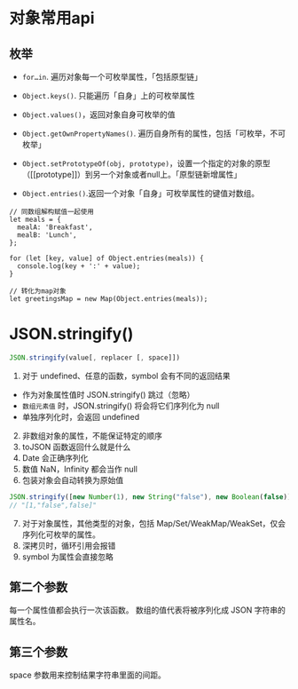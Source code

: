 # 对象常用api

## 枚举
- `for…in`. 遍历对象每一个可枚举属性，「包括原型链」

- `Object.keys()`. 只能遍历「自身」上的可枚举属性
- `Object.values()`，返回对象自身可枚举的值

- `Object.getOwnPropertyNames()`. 遍历自身所有的属性，包括「可枚举，不可枚举」
- `Object.setPrototypeOf(obj, prototype)`，设置一个指定的对象的原型（[[prototype]]）到另一个对象或者null上。「原型链新增属性」

- `Object.entries()`.返回一个对象「自身」可枚举属性的键值对数组。
```JS
// 同数组解构赋值一起使用
let meals = {
  mealA: 'Breakfast',
  mealB: 'Lunch',
};

for (let [key, value] of Object.entries(meals)) {
  console.log(key + ':' + value);
}

// 转化为map对象
let greetingsMap = new Map(Object.entries(meals));
```

# JSON.stringify()
```ts
JSON.stringify(value[, replacer [, space]])
```

1. 对于 undefined、任意的函数，symbol 会有不同的返回结果
  - 作为对象属性值时 JSON.stringify() 跳过（忽略）
  - `数组元素值` 时，JSON.stringify() 将会将它们序列化为 null
  - 单独序列化时，会返回 undefined
2. 非数组对象的属性，不能保证特定的顺序
3. toJSON 函数返回什么就是什么
4. Date 会正确序列化
5. 数值 NaN，Infinity 都会当作 null
6. 包装对象会自动转换为原始值
  ```js
  JSON.stringify([new Number(1), new String("false"), new Boolean(false)]);
  // "[1,"false",false]"
  ```
7. 对于对象属性，其他类型的对象，包括 Map/Set/WeakMap/WeakSet，仅会序列化可枚举的属性。
8. 深拷贝时，循环引用会报错
9. symbol 为属性会直接忽略

## 第二个参数
每一个属性值都会执行一次该函数。
数组的值代表将被序列化成 JSON 字符串的属性名。

## 第三个参数
space 参数用来控制结果字符串里面的间距。
